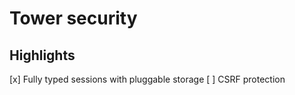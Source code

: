 # Tower security

## Highlights

[x] Fully typed sessions with pluggable storage
[ ] CSRF protection
